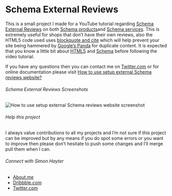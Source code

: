 # Schema External Reviews
This is a small project I made for a YouTube tutorial regarding [Schema External Reviews](https://www.youtube.com/watch?t=495&v=eCwBgcrV7GQ) on both [Schema products](https://schema.org/Product)and [Schema services](https://schema.org/Service). This is extremely useful for shops that don’t have their own reviews, also the HTML5 code used uses [blockquote and cite](http://html5doctor.com/cite-and-blockquote-reloaded/) which will help prevent your site being hammered by [Google’s Panda](https://en.wikipedia.org/wiki/Google_Panda) for duplicate content. It is expected that you know a little bit about [HTML5](https://en.wikipedia.org/wiki/HTML5) and [Schema](https://schema.org/) before following the video tutorial.

If you have any questions then you can contact me on [Twitter.com](https://twitter.com/simonhayteruk) or for online documentation please visit [How to use setup external Schema reviews website?](https://www.bybe.net/how-to-use-setup-external-schema-reviews/)

###### Schema External Reviews Screenshots
![How to use setup external Schema reviews website screenshot](https://www.bybe.net/files/github/how-to-use-setup-external-schema-reviews-screenshot.jpg)

###### Help this project
I always value contributions to all my projects and I’m not sure if this project can be improved but by any means if you do spot some errors or you want to improve then please don’t hesitate to push some changes and I’ll merge pull them when I can.

###### Connect with Simon Hayter
- [About.me](https://about.me/simonhayter)
- [Dribbble.com](https://dribbble.com/simonhayter)
- [Twitter.com](https://twitter.com/simonhayteruk)
